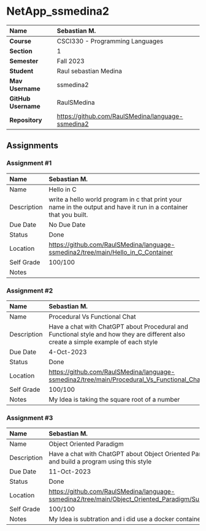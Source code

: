 # NetApp_ssmedina2

| Name | Sebastian M. |
|:---|:---|
| **Course** | CSCI330 - Programming Languages |
| **Section** | 1 |
| **Semester** | Fall 2023 |
| **Student** | Raul sebastian Medina |
| **Mav Username**            | ssmedina2 |
| **GitHub Username**         | RaulSMedina |
| **Repository**          | https://github.com/RaulSMedina/language-ssmedina2 |

## Assignments

### Assignment #1

| Name | Sebastian M. |
| :--- | :--- |
| Name | Hello in C |
| Description | write a hello world program in c that print your name in the output and have it run in a container that you built. |
| Due Date | No Due Date |
| Status | Done |
| Location | https://github.com/RaulSMedina/language-ssmedina2/tree/main/Hello_in_C_Container |
| Self Grade | 100/100 |
| Notes | |


### Assignment #2

| Name | Sebastian M. |
| :--- | :--- |
| Name | Procedural Vs Functional Chat |
| Description | Have a chat with ChatGPT about Procedural and Functional style and how they are different also create a simple example of each style |
| Due Date | 4-Oct-2023 |
| Status | Done |
| Location | https://github.com/RaulSMedina/language-ssmedina2/tree/main/Procedural_Vs_Functional_Chat |
| Self Grade | 100/100 |
| Notes | My Idea is taking the square root of a number |


### Assignment #3

| Name | Sebastian M. |
| :--- | :--- |
| Name | Object Oriented Paradigm |
| Description | Have a chat with ChatGPT about Object Oriented Paradigm style and build a program using this style |
| Due Date | 11-Oct-2023 |
| Status | Done |
| Location | https://github.com/RaulSMedina/language-ssmedina2/tree/main/Object_Oriented_Paradigm/SubtrationCode |
| Self Grade | 100/100 |
| Notes | My Idea is subtration and i did use a docker container |